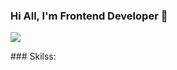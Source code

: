### Hi All, I'm Frontend Developer 👋
<p align="start">
  <img src="https://komarev.com/ghpvc/?username=seaesa"><img>
</p>
### Skilss:
